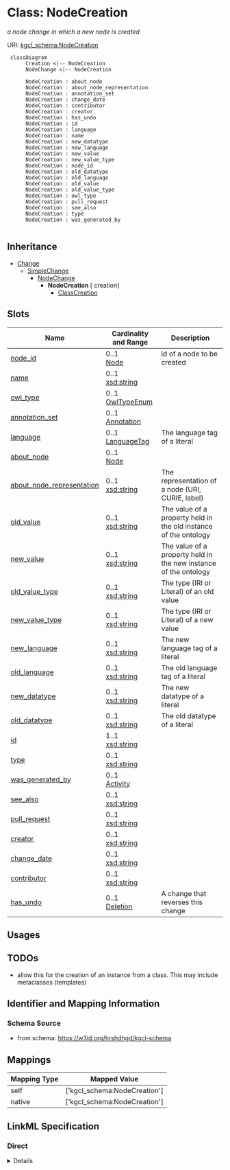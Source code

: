 # Class: NodeCreation
_a node change in which a new node is created_





URI: [kgcl_schema:NodeCreation](https://w3id.org/kgcl-schema/NodeCreation)




```mermaid
 classDiagram
      Creation <|-- NodeCreation
      NodeChange <|-- NodeCreation
      
      NodeCreation : about_node
      NodeCreation : about_node_representation
      NodeCreation : annotation_set
      NodeCreation : change_date
      NodeCreation : contributor
      NodeCreation : creator
      NodeCreation : has_undo
      NodeCreation : id
      NodeCreation : language
      NodeCreation : name
      NodeCreation : new_datatype
      NodeCreation : new_language
      NodeCreation : new_value
      NodeCreation : new_value_type
      NodeCreation : node_id
      NodeCreation : old_datatype
      NodeCreation : old_language
      NodeCreation : old_value
      NodeCreation : old_value_type
      NodeCreation : owl_type
      NodeCreation : pull_request
      NodeCreation : see_also
      NodeCreation : type
      NodeCreation : was_generated_by
      

```





## Inheritance
* [Change](Change.md)
    * [SimpleChange](SimpleChange.md)
        * [NodeChange](NodeChange.md)
            * **NodeCreation** [ creation]
                * [ClassCreation](ClassCreation.md)



## Slots

| Name | Cardinality and Range  | Description  |
| ---  | ---  | --- |
| [node_id](node_id.md) | 0..1 <br/> [Node](Node.md)  | id of a node to be created  |
| [name](name.md) | 0..1 <br/> [xsd:string](xsd:string)  |   |
| [owl_type](owl_type.md) | 0..1 <br/> [OwlTypeEnum](OwlTypeEnum.md)  |   |
| [annotation_set](annotation_set.md) | 0..1 <br/> [Annotation](Annotation.md)  |   |
| [language](language.md) | 0..1 <br/> [LanguageTag](LanguageTag.md)  | The language tag of a literal  |
| [about_node](about_node.md) | 0..1 <br/> [Node](Node.md)  |   |
| [about_node_representation](about_node_representation.md) | 0..1 <br/> [xsd:string](xsd:string)  | The representation of a node (URI, CURIE, label)   |
| [old_value](old_value.md) | 0..1 <br/> [xsd:string](xsd:string)  | The value of a property held in the old instance of the ontology  |
| [new_value](new_value.md) | 0..1 <br/> [xsd:string](xsd:string)  | The value of a property held in the new instance of the ontology  |
| [old_value_type](old_value_type.md) | 0..1 <br/> [xsd:string](xsd:string)  | The type (IRI or Literal) of an old value  |
| [new_value_type](new_value_type.md) | 0..1 <br/> [xsd:string](xsd:string)  | The type (IRI or Literal) of a new value  |
| [new_language](new_language.md) | 0..1 <br/> [xsd:string](xsd:string)  | The new language tag of a literal  |
| [old_language](old_language.md) | 0..1 <br/> [xsd:string](xsd:string)  | The old language tag of a literal  |
| [new_datatype](new_datatype.md) | 0..1 <br/> [xsd:string](xsd:string)  | The new datatype of a literal  |
| [old_datatype](old_datatype.md) | 0..1 <br/> [xsd:string](xsd:string)  | The old datatype of a literal  |
| [id](id.md) | 1..1 <br/> [xsd:string](xsd:string)  |   |
| [type](type.md) | 0..1 <br/> [xsd:string](xsd:string)  |   |
| [was_generated_by](was_generated_by.md) | 0..1 <br/> [Activity](Activity.md)  |   |
| [see_also](see_also.md) | 0..1 <br/> [xsd:string](xsd:string)  |   |
| [pull_request](pull_request.md) | 0..1 <br/> [xsd:string](xsd:string)  |   |
| [creator](creator.md) | 0..1 <br/> [xsd:string](xsd:string)  |   |
| [change_date](change_date.md) | 0..1 <br/> [xsd:string](xsd:string)  |   |
| [contributor](contributor.md) | 0..1 <br/> [xsd:string](xsd:string)  |   |
| [has_undo](has_undo.md) | 0..1 <br/> [Deletion](Deletion.md)  | A change that reverses this change  |


## Usages



## TODOs

* allow this for the creation of an instance from a class. This may include metaclasses (templates)

## Identifier and Mapping Information







### Schema Source


* from schema: https://w3id.org/hrshdhgd/kgcl-schema







## Mappings

| Mapping Type | Mapped Value |
| ---  | ---  |
| self | ['kgcl_schema:NodeCreation'] |
| native | ['kgcl_schema:NodeCreation'] |


## LinkML Specification

<!-- TODO: investigate https://stackoverflow.com/questions/37606292/how-to-create-tabbed-code-blocks-in-mkdocs-or-sphinx -->

### Direct

<details>
```yaml
name: node creation
description: a node change in which a new node is created
todos:
- allow this for the creation of an instance from a class. This may include metaclasses
  (templates)
from_schema: https://w3id.org/hrshdhgd/kgcl-schema
see_also:
- http://wiki.geneontology.org/index.php/Guidelines_for_creating_a_GO_term
rank: 1000
is_a: node change
mixins:
- creation
slots:
- node id
- name
- owl type
- annotation set
- language
slot_usage:
  change description:
    name: change description
    string_serialization: creating node {id} {label} with {annotation set}

```
</details>

### Induced

<details>
```yaml
name: node creation
description: a node change in which a new node is created
todos:
- allow this for the creation of an instance from a class. This may include metaclasses
  (templates)
from_schema: https://w3id.org/hrshdhgd/kgcl-schema
see_also:
- http://wiki.geneontology.org/index.php/Guidelines_for_creating_a_GO_term
rank: 1000
is_a: node change
mixins:
- creation
slot_usage:
  change description:
    name: change description
    string_serialization: creating node {id} {label} with {annotation set}
attributes:
  node id:
    name: node id
    description: id of a node to be created
    todos:
    - consider using 'about' instead
    from_schema: https://w3id.org/hrshdhgd/kgcl-schema
    rank: 1000
    alias: node_id
    owner: node creation
    domain_of:
    - node creation
    range: node
  name:
    name: name
    from_schema: https://w3id.org/kgcl_schema/ontology
    rank: 1000
    alias: name
    owner: node creation
    domain_of:
    - node creation
    - node
    range: string
  owl type:
    name: owl type
    from_schema: https://w3id.org/kgcl_schema/ontology
    rank: 1000
    alias: owl_type
    owner: node creation
    domain_of:
    - node creation
    - node
    range: owl_type_enum
  annotation set:
    name: annotation set
    from_schema: https://w3id.org/kgcl_schema/ontology
    rank: 1000
    alias: annotation_set
    owner: node creation
    domain_of:
    - edge creation
    - edge deletion
    - edge obsoletion
    - mapping creation
    - node creation
    - annotation
    - node
    - edge
    range: annotation
  language:
    name: language
    description: The language tag of a literal
    from_schema: https://w3id.org/hrshdhgd/kgcl-schema
    rank: 1000
    alias: language
    owner: node creation
    domain_of:
    - edge change
    - node change
    - new synonym
    - node creation
    range: language tag
  about node:
    name: about node
    from_schema: https://w3id.org/hrshdhgd/kgcl-schema
    rank: 1000
    is_a: about
    multivalued: false
    alias: about_node
    owner: node creation
    domain_of:
    - node change
    range: node
  about node representation:
    name: about node representation
    description: 'The representation of a node (URI, CURIE, label) '
    deprecated: no longer required
    from_schema: https://w3id.org/hrshdhgd/kgcl-schema
    rank: 1000
    alias: about_node_representation
    owner: node creation
    domain_of:
    - node change
    range: string
  old value:
    name: old value
    description: The value of a property held in the old instance of the ontology
    from_schema: https://w3id.org/hrshdhgd/kgcl-schema
    rank: 1000
    alias: old_value
    owner: node creation
    domain_of:
    - simple change
    - node rename
    - set language for name
    - remove synonym
    - synonym replacement
    - synonym predicate change
    - remove text definition
    - text definition replacement
    range: string
  new value:
    name: new value
    description: The value of a property held in the new instance of the ontology
    from_schema: https://w3id.org/hrshdhgd/kgcl-schema
    rank: 1000
    alias: new_value
    owner: node creation
    domain_of:
    - simple change
    - node rename
    - set language for name
    - new synonym
    - synonym replacement
    - synonym predicate change
    - new text definition
    - text definition replacement
    range: string
  old value type:
    name: old value type
    description: The type (IRI or Literal) of an old value
    deprecated: no longer required
    from_schema: https://w3id.org/hrshdhgd/kgcl-schema
    rank: 1000
    alias: old_value_type
    owner: node creation
    domain_of:
    - simple change
    range: string
  new value type:
    name: new value type
    description: The type (IRI or Literal) of a new value
    deprecated: no longer required
    from_schema: https://w3id.org/hrshdhgd/kgcl-schema
    rank: 1000
    alias: new_value_type
    owner: node creation
    domain_of:
    - simple change
    range: string
  new language:
    name: new language
    description: The new language tag of a literal
    from_schema: https://w3id.org/hrshdhgd/kgcl-schema
    rank: 1000
    alias: new_language
    owner: node creation
    domain_of:
    - simple change
    - node rename
    range: string
  old language:
    name: old language
    description: The old language tag of a literal
    from_schema: https://w3id.org/hrshdhgd/kgcl-schema
    rank: 1000
    alias: old_language
    owner: node creation
    domain_of:
    - simple change
    - node rename
    range: string
  new datatype:
    name: new datatype
    description: The new datatype of a literal
    from_schema: https://w3id.org/hrshdhgd/kgcl-schema
    rank: 1000
    alias: new_datatype
    owner: node creation
    domain_of:
    - simple change
    range: string
  old datatype:
    name: old datatype
    description: The old datatype of a literal
    from_schema: https://w3id.org/hrshdhgd/kgcl-schema
    rank: 1000
    alias: old_datatype
    owner: node creation
    domain_of:
    - simple change
    range: string
  id:
    name: id
    from_schema: https://w3id.org/kgcl_schema/basics
    rank: 1000
    identifier: true
    alias: id
    owner: node creation
    domain_of:
    - change
    - activity
    - agent
    - node
    range: string
  type:
    name: type
    from_schema: https://w3id.org/hrshdhgd/kgcl-schema
    rank: 1000
    slot_uri: rdf:type
    designates_type: true
    alias: type
    owner: node creation
    domain_of:
    - change
    range: string
  was generated by:
    name: was generated by
    from_schema: https://w3id.org/kgcl_schema/prov
    rank: 1000
    slot_uri: prov:wasGeneratedBy
    alias: was_generated_by
    owner: node creation
    domain_of:
    - change
    range: activity
  see also:
    name: see also
    from_schema: https://w3id.org/hrshdhgd/kgcl-schema
    rank: 1000
    slot_uri: rdfs:seeAlso
    alias: see_also
    owner: node creation
    domain_of:
    - change
    range: string
  pull request:
    name: pull request
    from_schema: https://w3id.org/hrshdhgd/kgcl-schema
    rank: 1000
    alias: pull_request
    owner: node creation
    domain_of:
    - change
    range: string
  creator:
    name: creator
    from_schema: https://w3id.org/hrshdhgd/kgcl-schema
    rank: 1000
    slot_uri: dcterms:creator
    alias: creator
    owner: node creation
    domain_of:
    - change
    range: string
  change date:
    name: change date
    from_schema: https://w3id.org/hrshdhgd/kgcl-schema
    rank: 1000
    slot_uri: dcterms:date
    alias: change_date
    owner: node creation
    domain_of:
    - change
    range: string
  contributor:
    name: contributor
    from_schema: https://w3id.org/hrshdhgd/kgcl-schema
    rank: 1000
    slot_uri: dcterms:creator
    alias: contributor
    owner: node creation
    domain_of:
    - change
    range: string
  has undo:
    name: has undo
    description: A change that reverses this change
    from_schema: https://w3id.org/hrshdhgd/kgcl-schema
    rank: 1000
    domain: change
    multivalued: false
    alias: has_undo
    owner: node creation
    domain_of:
    - change
    range: deletion

```
</details>